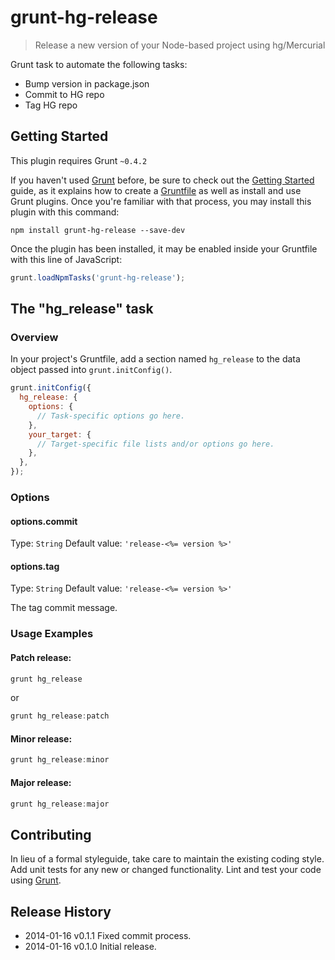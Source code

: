 # grunt-hg-release

> Release a new version of your Node-based project using hg/Mercurial

Grunt task to automate the following tasks:
- Bump version in package.json
- Commit to HG repo
- Tag HG repo

## Getting Started
This plugin requires Grunt `~0.4.2`

If you haven't used [Grunt](http://gruntjs.com/) before, be sure to check out the [Getting Started](http://gruntjs.com/getting-started) guide, as it explains how to create a [Gruntfile](http://gruntjs.com/sample-gruntfile) as well as install and use Grunt plugins. Once you're familiar with that process, you may install this plugin with this command:

```shell
npm install grunt-hg-release --save-dev
```

Once the plugin has been installed, it may be enabled inside your Gruntfile with this line of JavaScript:

```js
grunt.loadNpmTasks('grunt-hg-release');
```

## The "hg_release" task

### Overview
In your project's Gruntfile, add a section named `hg_release` to the data object passed into `grunt.initConfig()`.

```js
grunt.initConfig({
  hg_release: {
    options: {
      // Task-specific options go here.
    },
    your_target: {
      // Target-specific file lists and/or options go here.
    },
  },
});
```

### Options

#### options.commit
Type: `String`
Default value: `'release-<%= version %>'`

#### options.tag
Type: `String`
Default value: `'release-<%= version %>'`

The tag commit message.

### Usage Examples

#### Patch release:
```js
grunt hg_release
```

or

```js
grunt hg_release:patch
```

#### Minor release:
```js
grunt hg_release:minor
```

#### Major release:
```js
grunt hg_release:major
```

## Contributing
In lieu of a formal styleguide, take care to maintain the existing coding style. Add unit tests for any new or changed functionality. Lint and test your code using [Grunt](http://gruntjs.com/).

## Release History
* 2014-01-16	v0.1.1	Fixed commit process.
* 2014-01-16	v0.1.0	Initial release.